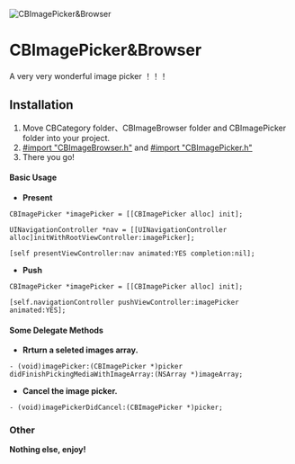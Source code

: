 ![CBImagePicker&Browser](http://ww3.sinaimg.cn/large/006tNc79gw1f6ati8d86sg30m80gonpj.gif)
# CBImagePicker&Browser

A very very wonderful image picker ！！！

## Installation

1. Move CBCategory folder、CBImageBrowser folder and CBImagePicker folder into your project.
2. <u>#import "CBImageBrowser.h"</u> and <u>#import "CBImagePicker.h"</u> 
3. There you go!

#### Basic Usage

- **Present**

`CBImagePicker *imagePicker = [[CBImagePicker alloc] init];`

`UINavigationController *nav = [[UINavigationController alloc]initWithRootViewController:imagePicker];`

`[self presentViewController:nav animated:YES completion:nil];`

- **Push**

`CBImagePicker *imagePicker = [[CBImagePicker alloc] init];`

`[self.navigationController pushViewController:imagePicker animated:YES];`

#### Some Delegate Methods

- **Rrturn a seleted images array.**

`- (void)imagePicker:(CBImagePicker *)picker didFinishPickingMediaWithImageArray:(NSArray *)imageArray;`

- **Cancel the image picker.**

`- (void)imagePickerDidCancel:(CBImagePicker *)picker;`

### Other

**Nothing else, enjoy!**

